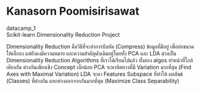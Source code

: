 # Kanasorn Poomisirisawat 
datacamp_1 <br>
Scikit-learn
Dimensionality Reduction Project<br>

Dimensionality Reduction คือวิธีที่จะทำการบีบอัด (Compress) ข้อมูลที่มีอยู่ เพื่อย่อขนาดให้เล็กลง แต่ยังคงมีความหมาย และความสำคัญดังเดิมอยู่โดยทั้ง PCA และ LDA ต่างเป็น Dimensionality Reduction Algorithms ที่เราได้เรียนไปแล้ว ทั้งสอง algos ทำหน้าที่ใกล้เคียงกัน ต่างกันเพียงเชิง Concept เล็กน้อย
PCA จะหาทิศทางที่มี Variation มากที่สุด (Find Axes with Maximal Variation) 
LDA จะหา Features Subspace ที่ทำให้ ผลลัพธ์ (Classes) ที่ต่างกัน แยกห่างออกจากกันมากที่สุด (Maximize Class Separability)
